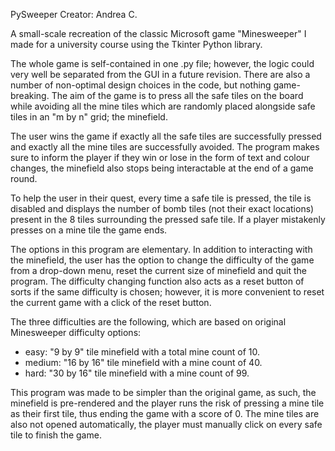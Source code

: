 PySweeper 
Creator: Andrea C.

A small-scale recreation of the classic Microsoft game "Minesweeper" I 
made for a university course using the Tkinter Python library.

The whole game is self-contained in one .py
file; however, the logic could very well be separated from the GUI in a
future revision. There are also a number of non-optimal design choices
in the code, but nothing game-breaking. The aim of the game is to press 
all the safe tiles on the board while avoiding all the mine tiles which 
are randomly placed alongside safe tiles in an "m by n" grid; the 
minefield.

The user wins the game if exactly all the safe tiles are successfully
pressed and exactly all the mine tiles are successfully avoided. The
program makes sure to inform the player if they win or lose in the form
of text and colour changes, the minefield also stops being interactable
at the end of a game round.

To help the user in their quest, every time a safe tile is pressed, the
tile is disabled and displays the number of bomb tiles (not their exact
locations) present in the 8 tiles surrounding the pressed safe tile. If
a player mistakenly presses on a mine tile the game ends.

The options in this program are elementary. In addition to interacting
with the minefield, the user has the option to change the difficulty of
the game from a drop-down menu, reset the current size of minefield and
quit the program. The difficulty changing function also acts as a reset
button of sorts if the same difficulty is chosen; however, it is more
convenient to reset the current game with a click of the reset button.

The three difficulties are the following, which are based on original
Minesweeper difficulty options:

- easy:   "9 by 9" tile minefield with a total mine count of 10.
- medium: "16 by 16" tile minefield with a mine count of 40.
- hard:   "30 by 16" tile minefield with a mine count of 99.

This program was made to be simpler than the original game, as such, the
minefield is pre-rendered and the player runs the risk of pressing a 
mine tile as their first tile, thus ending the game with a score of 0.
The mine tiles are also not opened automatically, the player must
manually click on every safe tile to finish the game.
